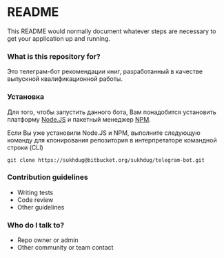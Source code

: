 # README #

This README would normally document whatever steps are necessary to get your application up and running.

### What is this repository for? ###

Это телеграм-бот рекомендации книг, разработанный в качестве выпускной квалификационной работы.

### Установка ###
Для того, чтобы запустить данного бота, Вам понадобится установить платформу [Node.JS](https://nodejs.org/en/download/package-manager/) 
и пакетный менеджер [NPM](https://www.npmjs.com/get-npm).

Если Вы уже установили Node.JS и NPM, выполните следующую команду для клонирования репозитория
в интерпретаторе командной строки (CLI)

```shell
git clone https://sukhdug@bitbucket.org/sukhdug/telegram-bot.git
```

### Contribution guidelines ###

* Writing tests
* Code review
* Other guidelines

### Who do I talk to? ###

* Repo owner or admin
* Other community or team contact

